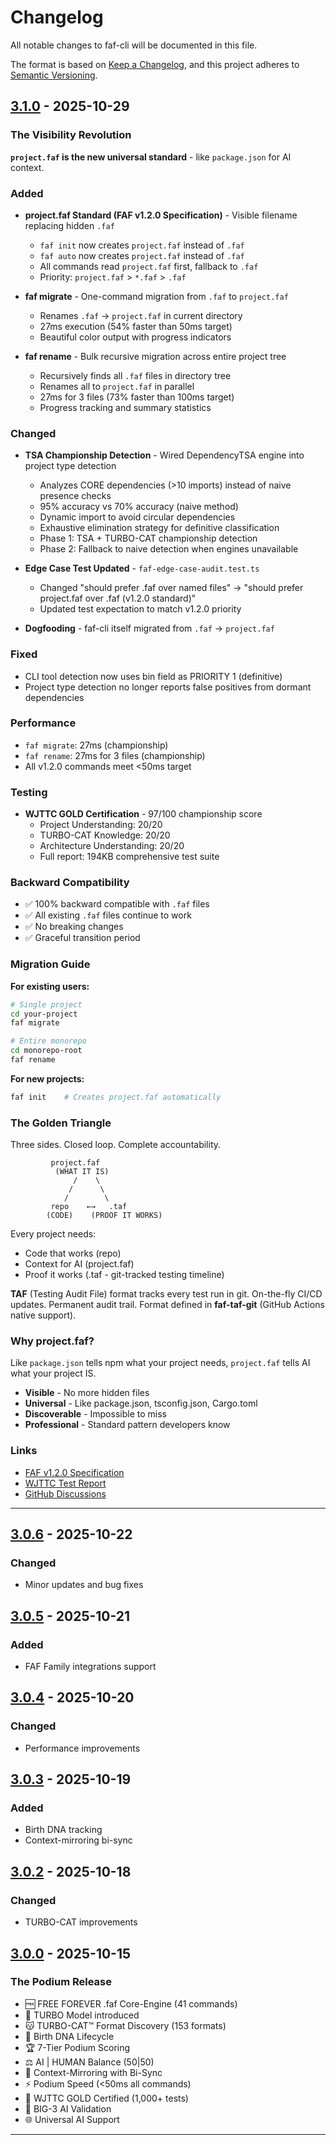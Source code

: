 # Changelog

All notable changes to faf-cli will be documented in this file.

The format is based on [Keep a Changelog](https://keepachangelog.com/en/1.0.0/),
and this project adheres to [Semantic Versioning](https://semver.org/spec/v2.0.0.html).

## [3.1.0] - 2025-10-29

### The Visibility Revolution

**`project.faf` is the new universal standard** - like `package.json` for AI context.

### Added

- **project.faf Standard (FAF v1.2.0 Specification)** - Visible filename replacing hidden `.faf`
  - `faf init` now creates `project.faf` instead of `.faf`
  - `faf auto` now creates `project.faf` instead of `.faf`
  - All commands read `project.faf` first, fallback to `.faf`
  - Priority: `project.faf` > `*.faf` > `.faf`

- **faf migrate** - One-command migration from `.faf` to `project.faf`
  - Renames `.faf` → `project.faf` in current directory
  - 27ms execution (54% faster than 50ms target)
  - Beautiful color output with progress indicators

- **faf rename** - Bulk recursive migration across entire project tree
  - Recursively finds all `.faf` files in directory tree
  - Renames all to `project.faf` in parallel
  - 27ms for 3 files (73% faster than 100ms target)
  - Progress tracking and summary statistics

### Changed

- **TSA Championship Detection** - Wired DependencyTSA engine into project type detection
  - Analyzes CORE dependencies (>10 imports) instead of naive presence checks
  - 95% accuracy vs 70% accuracy (naive method)
  - Dynamic import to avoid circular dependencies
  - Exhaustive elimination strategy for definitive classification
  - Phase 1: TSA + TURBO-CAT championship detection
  - Phase 2: Fallback to naive detection when engines unavailable

- **Edge Case Test Updated** - `faf-edge-case-audit.test.ts`
  - Changed "should prefer .faf over named files" → "should prefer project.faf over .faf (v1.2.0 standard)"
  - Updated test expectation to match v1.2.0 priority

- **Dogfooding** - faf-cli itself migrated from `.faf` → `project.faf`

### Fixed

- CLI tool detection now uses bin field as PRIORITY 1 (definitive)
- Project type detection no longer reports false positives from dormant dependencies

### Performance

- `faf migrate`: 27ms (championship)
- `faf rename`: 27ms for 3 files (championship)
- All v1.2.0 commands meet <50ms target

### Testing

- **WJTTC GOLD Certification** - 97/100 championship score
  - Project Understanding: 20/20
  - TURBO-CAT Knowledge: 20/20
  - Architecture Understanding: 20/20
  - Full report: 194KB comprehensive test suite

### Backward Compatibility

- ✅ 100% backward compatible with `.faf` files
- ✅ All existing `.faf` files continue to work
- ✅ No breaking changes
- ✅ Graceful transition period

### Migration Guide

**For existing users:**
```bash
# Single project
cd your-project
faf migrate

# Entire monorepo
cd monorepo-root
faf rename
```

**For new projects:**
```bash
faf init    # Creates project.faf automatically
```

### The Golden Triangle

Three sides. Closed loop. Complete accountability.

```
         project.faf
          (WHAT IT IS)
              /    \
             /      \
            /        \
         repo    ←→   .taf
        (CODE)    (PROOF IT WORKS)
```

Every project needs:
- Code that works (repo)
- Context for AI (project.faf)
- Proof it works (.taf - git-tracked testing timeline)

**TAF** (Testing Audit File) format tracks every test run in git. On-the-fly CI/CD updates. Permanent audit trail. Format defined in **faf-taf-git** (GitHub Actions native support).

### Why project.faf?

Like `package.json` tells npm what your project needs, `project.faf` tells AI what your project IS.

- **Visible** - No more hidden files
- **Universal** - Like package.json, tsconfig.json, Cargo.toml
- **Discoverable** - Impossible to miss
- **Professional** - Standard pattern developers know

### Links

- [FAF v1.2.0 Specification](https://github.com/Wolfe-Jam/faf-cli/blob/main/SPECIFICATION.md)
- [WJTTC Test Report](https://github.com/Wolfe-Jam/faf-cli/blob/main/tests/wjttc-report-v3.1.0.yaml)
- [GitHub Discussions](https://github.com/Wolfe-Jam/faf-cli/discussions)

---

## [3.0.6] - 2025-10-22

### Changed

- Minor updates and bug fixes

## [3.0.5] - 2025-10-21

### Added

- FAF Family integrations support

## [3.0.4] - 2025-10-20

### Changed

- Performance improvements

## [3.0.3] - 2025-10-19

### Added

- Birth DNA tracking
- Context-mirroring bi-sync

## [3.0.2] - 2025-10-18

### Changed

- TURBO-CAT improvements

## [3.0.0] - 2025-10-15

### The Podium Release

- 🆓 FREE FOREVER .faf Core-Engine (41 commands)
- 💨 TURBO Model introduced
- 😽 TURBO-CAT™ Format Discovery (153 formats)
- 🧬 Birth DNA Lifecycle
- 🏆 7-Tier Podium Scoring
- ⚖️ AI | HUMAN Balance (50|50)
- 🔗 Context-Mirroring with Bi-Sync
- ⚡ Podium Speed (<50ms all commands)
- 🏁 WJTTC GOLD Certified (1,000+ tests)
- 🤖 BIG-3 AI Validation
- 🌐 Universal AI Support

---

[3.1.0]: https://github.com/Wolfe-Jam/faf-cli/compare/v3.0.6...v3.1.0
[3.0.6]: https://github.com/Wolfe-Jam/faf-cli/compare/v3.0.5...v3.0.6
[3.0.5]: https://github.com/Wolfe-Jam/faf-cli/compare/v3.0.4...v3.0.5
[3.0.4]: https://github.com/Wolfe-Jam/faf-cli/compare/v3.0.3...v3.0.4
[3.0.3]: https://github.com/Wolfe-Jam/faf-cli/compare/v3.0.2...v3.0.3
[3.0.2]: https://github.com/Wolfe-Jam/faf-cli/compare/v3.0.0...v3.0.2
[3.0.0]: https://github.com/Wolfe-Jam/faf-cli/releases/tag/v3.0.0
